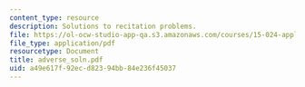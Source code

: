 ```yaml
---
content_type: resource
description: Solutions to recitation problems.
file: https://ol-ocw-studio-app-qa.s3.amazonaws.com/courses/15-024-applied-economics-for-managers-summer-2004/a49e617f92ecd82394bb84e236f45037_adverse_soln.pdf
file_type: application/pdf
resourcetype: Document
title: adverse_soln.pdf
uid: a49e617f-92ec-d823-94bb-84e236f45037
---
```

